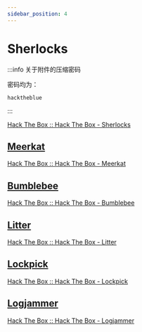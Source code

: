 ```yaml
---
sidebar_position: 4
---
```


# Sherlocks

:::info 关于附件的压缩密码

密码均为：

```plaintext
hacktheblue
```

:::

[Hack The Box :: Hack The Box - Sherlocks](https://app.hackthebox.com/sherlocks)

## [Meerkat](./Meerkat/)

[Hack The Box :: Hack The Box - Meerkat](https://app.hackthebox.com/sherlocks/Meerkat)

## [Bumblebee](./Bumblebee/)

[Hack The Box :: Hack The Box - Bumblebee](https://app.hackthebox.com/sherlocks/Bumblebee)

## [Litter](./Litter/)

[Hack The Box :: Hack The Box - Litter](https://app.hackthebox.com/sherlocks/Litter)

## [Lockpick](./Lockpick/)

[Hack The Box :: Hack The Box - Lockpick](https://app.hackthebox.com/sherlocks/Lockpick)

## [Logjammer](./Logjammer/)

[Hack The Box :: Hack The Box - Logjammer](https://app.hackthebox.com/sherlocks/Logjammer)
